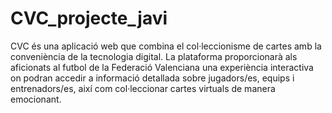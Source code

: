 # CVC_projecte_javi
CVC és una aplicació web que combina el col·leccionisme de cartes 
amb la conveniència de la tecnologia digital. La plataforma proporcionarà als aficionats 
al futbol de la Federació Valenciana una experiència interactiva on podran accedir a informació 
detallada sobre jugadors/es, equips i entrenadors/es, així com col·leccionar cartes virtuals de 
manera emocionant.
